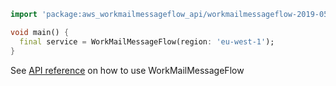 ```dart
import 'package:aws_workmailmessageflow_api/workmailmessageflow-2019-05-01.dart';

void main() {
  final service = WorkMailMessageFlow(region: 'eu-west-1');
}
```

See [API reference](https://pub.dev/documentation/aws_workmailmessageflow_api/latest/workmailmessageflow-2019-05-01/WorkMailMessageFlow-class.html) on how to use WorkMailMessageFlow
